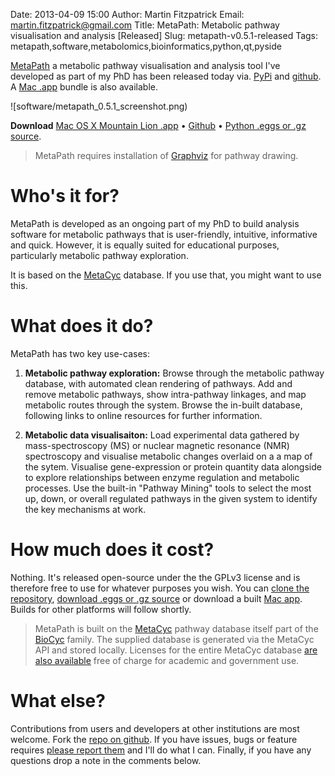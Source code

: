 Date: 2013-04-09 15:00
Author: Martin Fitzpatrick
Email: martin.fitzpatrick@gmail.com
Title: MetaPath: Metabolic pathway visualisation and analysis [Released]
Slug: metapath-v0.5.1-released
Tags: metapath,software,metabolomics,bioinformatics,python,qt,pyside

[MetaPath][metapath-github] a metabolic pathway visualisation and analysis tool I've developed as part of my PhD has been released today via. [PyPi][metapath-pypi] and [github][metapath-github]. A [Mac .app][metapath-macapp] bundle is also available.

![software/metapath_0.5.1_screenshot.png)

**Download** [Mac OS X Mountain Lion .app][metapath-macapp] &bull; [Github][metapath-github] &bull; [Python .eggs or .gz source][metapath-pypi].

> MetaPath requires installation of [Graphviz][graphviz] for pathway drawing.

# Who's it for?

MetaPath is developed as an ongoing part of my PhD to build analysis software for metabolic pathways that is user-friendly, intuitive, informative and quick. However, it is equally suited for educational purposes, particularly metabolic pathway exploration. 

It is based on the [MetaCyc][metacyc] database. If you use that, you might want to use this.

# What does it do?

MetaPath has two key use-cases:

1. **Metabolic pathway exploration:** Browse through the metabolic pathway database, with automated clean rendering of pathways. Add and remove metabolic pathways, show intra-pathway linkages, and map metabolic routes through the system. Browse the in-built database, following links to online resources for further information.

2. **Metabolic data visualisaiton:** Load experimental data gathered by mass-spectroscopy  (MS) or nuclear magnetic resonance (NMR) spectroscopy and visualise metabolic changes overlaid on a a map of the sytem. Visualise gene-expression or protein quantity data alongside to explore relationships between enzyme regulation and metabolic processes. Use the built-in "Pathway Mining" tools to select the most up, down, or overall regulated pathways in the given system to identify the key mechanisms at work.


# How much does it cost?

Nothing. It's released open-source under the the GPLv3 license and is therefore free to use for whatever purposes you wish. You can [clone the repository][metapath-github], [download .eggs or .gz source][metapath-pypi] or download a built [Mac app][metapath-macapp]. Builds for other platforms will follow shortly.

> MetaPath is built on the [MetaCyc](http://metacyc.org) pathway database itself part of 
the [BioCyc](http://biocyc.org) family. The supplied database is generated via the 
MetaCyc API and stored locally. Licenses for the entire MetaCyc database
[are also available](http://metacyc.org/contact.shtml) free of charge for academic
and government use.

# What else?

Contributions from users and developers at other institutions are most welcome. Fork the [repo on github][metapath-github]. If you have issues, bugs or feature requires [please report them][metapath-github-issues] and I'll do what I can. Finally, if you have any questions drop a note in the comments below.
 
[metapath-github]: https://github.com/mfitzp/metapath/issues
[metapath-github-issues]: https://github.com/mfitzp/metapath
[metacyc]: http://metacyc.org
[metapath-macapp]: http://downloads.martinfitzpatrick.name/MetaPath.app
[metapath-pypi]: https://pypi.python.org/pypi/metapath
[graphviz]: http://www.graphviz.org/